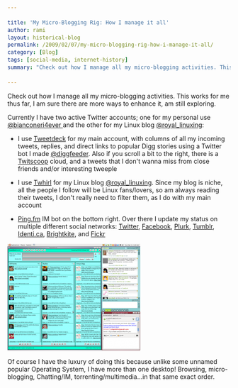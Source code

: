 ```yaml
---

title: 'My Micro-Blogging Rig: How I manage it all'
author: rami
layout: historical-blog 
permalink: /2009/02/07/my-micro-blogging-rig-how-i-manage-it-all/
category: [Blog]
tags: [social-media, internet-history]
summary: "Check out how I manage all my micro-blogging activities. This works for me thus far, I am sure there are more ways to enhance it, am still exploring."

---
```


Check out how I manage all my micro-blogging activities. This works for me thus far, I am sure there are more ways to enhance it, am still exploring.

Currently I have two active Twitter accounts; one for my personal use [@bianconeri4ever ](http://www.twitter.com/bianconeri4ever) and the other for my Linux blog [@royal_linuxing](http://www.twitter.com/royal_linuxing):

- I use [Tweetdeck](http://www.tweetdeck.com) for my main account, with columns of all my incoming tweets, replies, and direct links to popular Digg stories using a Twitter bot I made [@diggfeeder](http://www.twitter.com/diggfeeder).  Also if you scroll a bit to the right, there is a [Twitscoop](http://www.twitscoop.com/) cloud, and a tweets that I don't wanna miss from close friends and/or interesting tweeple

- I use [Twhirl](http://twhirl.org) for my Linux blog [@royal_linuxing](http://www.twitter.com/royal_linuxing). Since my blog is niche, all the people I follow will be Linux fans/lovers, so am always reading their tweets, I don't really need to filter them, as I do with my main account

- [Ping.fm](http://ping.fm) IM bot on the bottom right. Over there I update my status on multiple different social networks: [Twitter](http://www.twitter.com/bianconeri4ever), [Facebook](http://www.facebook.com/profile.php?id=530835351&ref=profile), [Plurk](http://www.plurk.com/bianconeri4ever), [Tumblr](http://bianconeri4ever.tumblr.com), [Identi.ca](http://identi.ca/bianconeri4ever), [Brightkite](http://brightkite.com/people/bianconeri4ever), and [Fickr](http://www.flickr.com/photos/22663008@N04/)

![my-microblogging-rig](/assets/images/content/blog/my-microblogging-rig.png)

Of course I have the luxury of doing this because unlike some unnamed popular Operating System, I have more than one desktop! Browsing, micro-blogging, Chatting/IM, torrenting/multimedia…in that same exact order.
